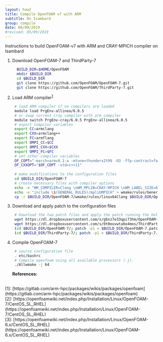 ```yaml
---
layout: how2
title: Compile OpenFOAM v7 with ARM
subtitle: On Isambard
group: compile
date: 06/09/2019
#revised: 05/09/2019
---
```


Instructions to build OpenFOAM-v7 with ARM and CRAY-MPICH compiler on Isambard


1. Download OpenFOAM-7 and ThirdParty-7
   ```sh
     BUILD_DIR=$HOME/OpenFOAM
     mkdir $BUILD_DIR
     cd $BUILD_DIR
     git clone https://github.com/OpenFOAM/OpenFOAM-7.git
     git clone https://github.com/OpenFOAM/ThirdParty-7.git
   ```
   &#13;
2. Load ARM compiler<sup>[1](#1)</sup>
   ```sh
    # load ARM compiler if no compilers are loaded
    module load PrgEnv-allinea/6.0.5
    # or swap current cray compiler with arm compiler
    module switch PrgEnv-cray/6.0.5 PrgEnv-allinea/6.0.5
    # export compiler variables
    export CC=armclang
    export CXX=armclang++
    export FC=armflang
    export OMPI_CC=$CC
    export OMPI_CXX=$CXX
    export OMPI_FC=$FC
    # set other compiler variables 
    OF_COPT="-march=armv8.1-a -mtune=thunderx2t99 -O3 -ffp-contract=fast"
    OF_CXXOPT="$OF_COPT -std=c++11"
    
    # make modifications to the configuration files
    cd $BUILD_DIR/OpenFOAM-7
    # create necessary files with compiler options
    echo -e "WM_COMPILER=Clang \nWM_MPLIB=CRAY-MPICH \nWM_LABEL_SIZE=64" > $BUILD_DIR/OpenFOAM-7/etc/prefs.sh
    echo -e "include \$(GENERAL_RULES)/mplibMPICH" > wmake/rules/General/mplibCRAY-MPICH
    cp -r $BUILD_DIR/OpenFOAM-7/wmake/rules/linux64Clang $BUILD_DIR/OpenFOAM-7/wmake/rules/linuxAArch64Clang
   ```
   &#13;
3. Download and apply patch to the configuration files
   ```sh
    # Download the two patch files and apply the patch running the below commands
    wget https://dl.dropboxusercontent.com/s/gbxz7e33qpi73hm/OpenFOAM-7.patch -P $BUILD_DIR
    wget https://dl.dropboxusercontent.com/s/0t0euvwta6o4mos/ThirdParty-7.patch -P $BUILD_DIR
    (cd $BUILD_DIR/OpenFOAM-7/; patch -p1 < $BUILD_DIR/OpenFOAM-7.patch)
    (cd $BUILD_DIR/ThirdParty-7/; patch -p1 < $BUILD_DIR/ThirdParty-7.patch)
   ```
   &#13;
4. Compile OpenFOAM-7
   ```sh
    # source configuration file
    . etc/bashrc
    # Compile openfoam using all available processors (-j).
    ./Allwmake -j 64
   ```
   &#13;
**References:**
<br>
<a id="1"></a>[1]: [https://gitlab.com/arm-hpc/packages/wikis/packages/openfoam](https://gitlab.com/arm-hpc/packages/wikis/packages/openfoam)
<br>
<a id="3"></a>[2]: [https://openfoamwiki.net/index.php/Installation/Linux/OpenFOAM-7/CentOS_SL_RHEL](https://openfoamwiki.net/index.php/Installation/Linux/OpenFOAM-7/CentOS_SL_RHEL)
<br>
<a id="3"></a>[3]: [https://openfoamwiki.net/index.php/Installation/Linux/OpenFOAM-6.x/CentOS_SL_RHEL](https://openfoamwiki.net/index.php/Installation/Linux/OpenFOAM-6.x/CentOS_SL_RHEL)


